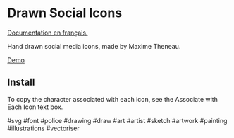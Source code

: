 # Drawn Social Icons

[Documentation en français.](./README-FR.md)

Hand drawn social media icons, made by Maxime Theneau.

[Demo](https://maximetheneau.github.io/Icons-by-Theneau-Maxime/demo.html)


## Install

To copy the character associated with each icon, see the Associate with Each Icon text box.

#svg #font #police #drawing #draw #art #artist #sketch #artwork #painting #illustrations #vectoriser
